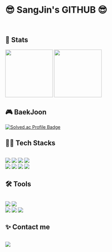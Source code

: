 <div> 
    <h1>
      😎 SangJin's GITHUB 😎
    </h1>  </br>
<!--     <ul>
    <li>포트폴리오: <a href="https://www.notion.so/Portfolio-13ea19093d0980bda23dfbb4ad583bfa?pvs=4" target="_blank">https://www.notion.so/Portfolio-13ea19093d0980bda23dfbb4ad583bfa?pvs=4</a></li>
    </br>
    <li>이력서: <a href="" target="_blank"></a></li>
    </br>
    <li>이메일: <a href="mailto:bobaesj0923@gmail.com">bobaesj0923@gmail.com</a></li>
</ul> -->
</div>
<div> 
    <h2>
        🏅 Stats 
    </h2> 
    <div> 
        <img src="https://github-readme-stats.vercel.app/api?username=bobaesj&hide=contribs&theme=swift&show_icons=true"
            style="height: 150px;"
         /> <img src="https://github-readme-stats.vercel.app/api/top-langs/?username=bobaesj&layout=compact&theme=swift"
                style="height: 150px;"
           /> 
    </div> 
</div>
<div>
    <h2>
        🎮 BaekJoon
    </h2>
    <div>
        <a href="https://solved.ac/bobaesj20" target="_blank">
            <img src="http://mazassumnida.wtf/api/v2/generate_badge?boj=bobaesj20" alt="Solved.ac Profile Badge">
        </a>
    </div>
</div>
<div>
    <h2> 
        🧑‍💻 Tech Stacks 
    </h2> <br> 
    <div>
        <img src="https://img.shields.io/badge/Java-007396?style=for-the-badge&logo=Java&logoColor=white">
        <img src="https://img.shields.io/badge/C++-00599C?style=for-the-badge&logo=C%2B%2B&logoColor=white">
        <img src="https://img.shields.io/badge/Spring-6DB33F?style=for-the-badge&logo=Spring&logoColor=white">
        <img src="https://img.shields.io/badge/Spring Boot-6DB33F?style=for-the-badge&logo=Spring Boot&logoColor=white"></br>
        <img src="https://img.shields.io/badge/HTML5-E34F26?style=for-the-badge&logo=HTML5&logoColor=white">    
        <img src="https://img.shields.io/badge/CSS3-1572B6?style=for-the-badge&logo=CSS3&logoColor=white">
        <img src="https://img.shields.io/badge/Javascript-F7DF1E?style=for-the-badge&logo=Javascript&logoColor=white">
        <img src="https://img.shields.io/badge/React-61DAFB?style=for-the-badge&logo=React&logoColor=white">
        </br>
      </div>
</div>
<div>
    <h2>
        🛠️ Tools
    </h2> </br>
    <div>
        <img src="https://img.shields.io/badge/intellij-0071C5.svg?style=for-the-badge">
        <img src="https://img.shields.io/badge/VSCode-2C2C32.svg?style=for-the-badge&logo=visual-studio-code&logoColor=white" />
        </br>
        <img src="https://img.shields.io/badge/github-181717.svg?style=for-the-badge&logo=github&logoColor=white" />
        <img src="https://img.shields.io/badge/Notion-F3F3F3.svg?style=for-the-badge&logo=notion&logoColor=black" />
        <img src="https://img.shields.io/badge/figma-F24E1E.svg?style=for-the-badge&logo=figma&logoColor=white" />
    </div>
</div>
<div>
    <h2> 
        ✨ Contact me 
    </h2> </br> 
    <div>
         <a href=mailto:bobaesj0923@gmail.com> 
             <img src="https://img.shields.io/badge/Gmail-EA4335?style=for-the-badge&logo=Gmail&logoColor=white&link=mailto:bobaesj0923@gmail.com">
         </a>
    </div>
</div>

